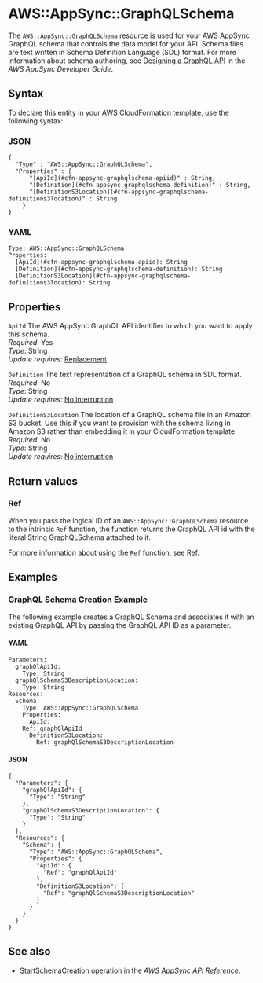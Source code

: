 # AWS::AppSync::GraphQLSchema<a name="aws-resource-appsync-graphqlschema"></a>

The `AWS::AppSync::GraphQLSchema` resource is used for your AWS AppSync GraphQL schema that controls the data model for your API\. Schema files are text written in Schema Definition Language \(SDL\) format\. For more information about schema authoring, see [Designing a GraphQL API](https://docs.aws.amazon.com/appsync/latest/devguide/designing-a-graphql-api.html) in the *AWS AppSync Developer Guide*\.

## Syntax<a name="aws-resource-appsync-graphqlschema-syntax"></a>

To declare this entity in your AWS CloudFormation template, use the following syntax:

### JSON<a name="aws-resource-appsync-graphqlschema-syntax.json"></a>

```
{
  "Type" : "AWS::AppSync::GraphQLSchema",
  "Properties" : {
      "[ApiId](#cfn-appsync-graphqlschema-apiid)" : String,
      "[Definition](#cfn-appsync-graphqlschema-definition)" : String,
      "[DefinitionS3Location](#cfn-appsync-graphqlschema-definitions3location)" : String
    }
}
```

### YAML<a name="aws-resource-appsync-graphqlschema-syntax.yaml"></a>

```
Type: AWS::AppSync::GraphQLSchema
Properties: 
  [ApiId](#cfn-appsync-graphqlschema-apiid): String
  [Definition](#cfn-appsync-graphqlschema-definition): String
  [DefinitionS3Location](#cfn-appsync-graphqlschema-definitions3location): String
```

## Properties<a name="aws-resource-appsync-graphqlschema-properties"></a>

`ApiId`  <a name="cfn-appsync-graphqlschema-apiid"></a>
The AWS AppSync GraphQL API identifier to which you want to apply this schema\.  
*Required*: Yes  
*Type*: String  
*Update requires*: [Replacement](https://docs.aws.amazon.com/AWSCloudFormation/latest/UserGuide/using-cfn-updating-stacks-update-behaviors.html#update-replacement)

`Definition`  <a name="cfn-appsync-graphqlschema-definition"></a>
The text representation of a GraphQL schema in SDL format\.  
*Required*: No  
*Type*: String  
*Update requires*: [No interruption](https://docs.aws.amazon.com/AWSCloudFormation/latest/UserGuide/using-cfn-updating-stacks-update-behaviors.html#update-no-interrupt)

`DefinitionS3Location`  <a name="cfn-appsync-graphqlschema-definitions3location"></a>
The location of a GraphQL schema file in an Amazon S3 bucket\. Use this if you want to provision with the schema living in Amazon S3 rather than embedding it in your CloudFormation template\.  
*Required*: No  
*Type*: String  
*Update requires*: [No interruption](https://docs.aws.amazon.com/AWSCloudFormation/latest/UserGuide/using-cfn-updating-stacks-update-behaviors.html#update-no-interrupt)

## Return values<a name="aws-resource-appsync-graphqlschema-return-values"></a>

### Ref<a name="aws-resource-appsync-graphqlschema-return-values-ref"></a>

When you pass the logical ID of an `AWS::AppSync::GraphQLSchema` resource to the intrinsic `Ref` function, the function returns the GraphQL API id with the literal String GraphQLSchema attached to it\. 

For more information about using the `Ref` function, see [Ref](https://docs.aws.amazon.com/AWSCloudFormation/latest/UserGuide/intrinsic-function-reference-ref)\.

## Examples<a name="aws-resource-appsync-graphqlschema--examples"></a>

### GraphQL Schema Creation Example<a name="aws-resource-appsync-graphqlschema--examples--GraphQL_Schema_Creation_Example"></a>

The following example creates a GraphQL Schema and associates it with an existing GraphQL API by passing the GraphQL API ID as a parameter\.

#### YAML<a name="aws-resource-appsync-graphqlschema--examples--GraphQL_Schema_Creation_Example--yaml"></a>

```
Parameters:
  graphQlApiId:
    Type: String
  graphQlSchemaS3DescriptionLocation:
    Type: String
Resources:
  Schema:
    Type: AWS::AppSync::GraphQLSchema
    Properties:
      ApiId:
	Ref: graphQlApiId
      DefinitionS3Location:
        Ref: graphQlSchemaS3DescriptionLocation
```

#### JSON<a name="aws-resource-appsync-graphqlschema--examples--GraphQL_Schema_Creation_Example--json"></a>

```
{
  "Parameters": {
    "graphQlApiId": {
      "Type": "String"
    },
    "graphQlSchemaS3DescriptionLocation": {
      "Type": "String"
    }
  },
  "Resources": {
    "Schema": {
      "Type": "AWS::AppSync::GraphQLSchema",
      "Properties": {
        "ApiId": {
          "Ref": "graphQlApiId"
        },
        "DefinitionS3Location": {
          "Ref": "graphQlSchemaS3DescriptionLocation"
        }
      }       
    }
  }
}
```

## See also<a name="aws-resource-appsync-graphqlschema--seealso"></a>
+  [StartSchemaCreation](https://docs.aws.amazon.com/appsync/latest/APIReference/API_StartSchemaCreation.html) operation in the *AWS AppSync API Reference*\.
